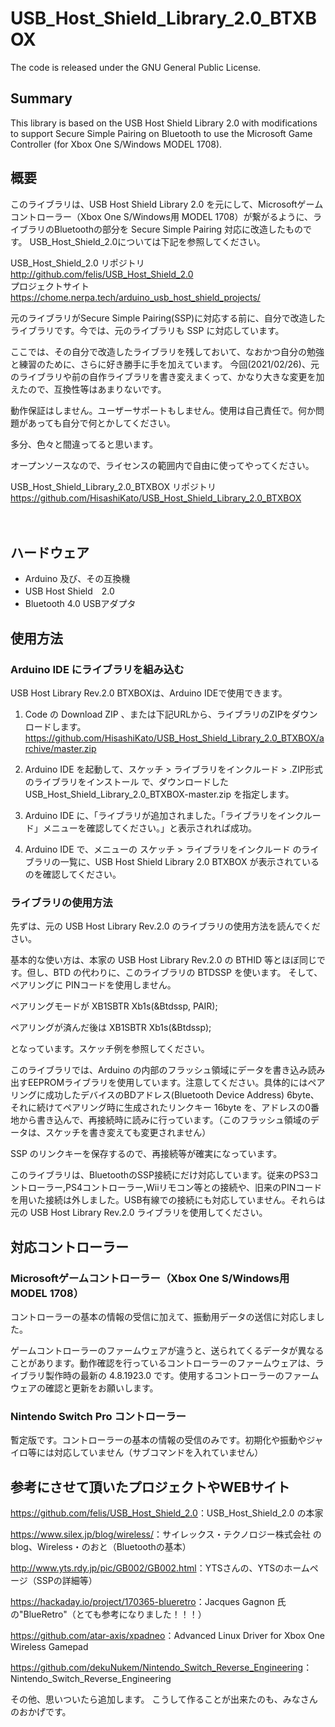 # USB_Host_Shield_Library_2.0_BTXBOX
The code is released under the GNU General Public License.

## Summary
This library is based on the USB Host Shield Library 2.0 with modifications to support Secure Simple Pairing on Bluetooth to use the Microsoft Game Controller (for Xbox One S/Windows MODEL 1708).

## 概要
このライブラリは、USB Host Shield Library 2.0 を元にして、Microsoftゲームコントローラー（Xbox One S/Windows用 MODEL 1708）が繋がるように、ライブラリのBluetoothの部分を Secure Simple Pairing 対応に改造したものです。
USB_Host_Shield_2.0については下記を参照してください。

USB_Host_Shield_2.0 リポジトリ  
<http://github.com/felis/USB_Host_Shield_2.0>  
プロジェクトサイト   
<https://chome.nerpa.tech/arduino_usb_host_shield_projects/>

元のライブラリがSecure Simple Pairing(SSP)に対応する前に、自分で改造したライブラリです。今では、元のライブラリも SSP に対応しています。

ここでは、その自分で改造したライブラリを残しておいて、なおかつ自分の勉強と練習のために、さらに好き勝手に手を加えています。
今回(2021/02/26)、元のライブラリや前の自作ライブラリを書き変えまくって、かなり大きな変更を加えたので、互換性等はあまりないです。

動作保証はしません。ユーザーサポートもしません。使用は自己責任で。何か問題があっても自分で何とかしてください。

多分、色々と間違ってると思います。

オープンソースなので、ライセンスの範囲内で自由に使ってやってください。

USB_Host_Shield_Library_2.0_BTXBOX リポジトリ  
<https://github.com/HisashiKato/USB_Host_Shield_Library_2.0_BTXBOX>  

　  

## ハードウェア
* Arduino 及び、その互換機  
* USB Host Shield　2.0  
* Bluetooth 4.0 USBアダプタ

   
   

## 使用方法
### Arduino IDE にライブラリを組み込む  
USB Host Library Rev.2.0 BTXBOXは、Arduino IDEで使用できます。
    
1. Code の Download ZIP 、または下記URLから、ライブラリのZIPをダウンロードします。  
<https://github.com/HisashiKato/USB_Host_Shield_Library_2.0_BTXBOX/archive/master.zip>  
   
2. Arduino IDE を起動して、スケッチ > ライブラリをインクルード > .ZIP形式のライブラリをインストール で、ダウンロードした USB_Host_Shield_Library_2.0_BTXBOX-master.zip を指定します。  
   
3. Arduino IDE に、「ライブラリが追加されました。「ライブラリをインクルード」メニューを確認してください。」と表示されれば成功。

4. Arduino IDE で、メニューの スケッチ > ライブラリをインクルード のライブラリの一覧に、USB Host Shield Library 2.0 BTXBOX が表示されているのを確認してください。

   
   
   
### ライブラリの使用方法
先ずは、元の USB Host Library Rev.2.0 のライブラリの使用方法を読んでください。

基本的な使い方は、本家の USB Host Library Rev.2.0 の BTHID 等とほぼ同じです。但し、BTD の代わりに、このライブラリの BTDSSP を使います。 そして、ペアリングに PINコードを使用しません。

ペアリングモードが XB1SBTR Xb1s(&Btdssp, PAIR);

ペアリングが済んだ後は XB1SBTR Xb1s(&Btdssp);

となっています。スケッチ例を参照してください。

このライブラリでは、Arduino の内部のフラッシュ領域にデータを書き込み読み出すEEPROMライブラリを使用しています。注意してください。具体的にはペアリングに成功したデバイスのBDアドレス(Bluetooth Device Address) 6byte、それに続けてペアリング時に生成されたリンクキー 16byte を、アドレスの0番地から書き込んで、再接続時に読みに行っています。（このフラッシュ領域のデータは、スケッチを書き変えても変更されません）

SSP のリンクキーを保存するので、再接続等が確実になっています。

このライブラリは、BluetoothのSSP接続にだけ対応しています。従来のPS3コントローラー,PS4コントローラー,Wiiリモコン等との接続や、旧来のPINコードを用いた接続は外しました。USB有線での接続にも対応していません。それらは元の USB Host Library Rev.2.0 ライブラリを使用してください。

   
   

## 対応コントローラー

### Microsoftゲームコントローラー（Xbox One S/Windows用 MODEL 1708）

コントローラーの基本の情報の受信に加えて、振動用データの送信に対応しました。

ゲームコントローラーのファームウェアが違うと、送られてくるデータが異なることがあります。動作確認を行っているコントローラーのファームウェアは、ライブラリ製作時の最新の 4.8.1923.0 です。使用するコントローラーのファームウェアの確認と更新をお願いします。

### Nintendo Switch Pro コントローラー

暫定版です。コントローラーの基本の情報の受信のみです。初期化や振動やジャイロ等には対応していません（サブコマンドを入れていません）

## 参考にさせて頂いたプロジェクトやWEBサイト
<https://github.com/felis/USB_Host_Shield_2.0>：USB_Host_Shield_2.0 の本家

<https://www.silex.jp/blog/wireless/>：サイレックス・テクノロジー株式会社 のblog、Wireless・のおと（Bluetoothの基本）

<http://www.yts.rdy.jp/pic/GB002/GB002.html>：YTSさんの、YTSのホームページ（SSPの詳細等）

<https://hackaday.io/project/170365-blueretro>：Jacques Gagnon 氏の"BlueRetro"（とても参考になりました！！！）

<https://github.com/atar-axis/xpadneo>：Advanced Linux Driver for Xbox One Wireless Gamepad

<https://github.com/dekuNukem/Nintendo_Switch_Reverse_Engineering>：Nintendo_Switch_Reverse_Engineering

その他、思いついたら追加します。
こうして作ることが出来たのも、みなさんのおかげです。
